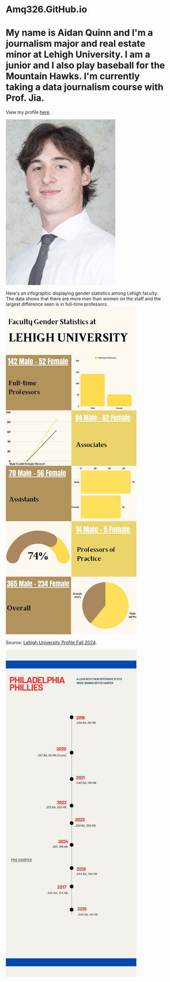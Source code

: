 # Amq326.GitHub.io
# My name is Aidan Quinn and I'm a journalism major and real estate minor at Lehigh University. I am a junior and I also play baseball for the Mountain Hawks. I'm currently taking a data journalism course with Prof. Jia. 

View my profile [here](https://amq326.wixsite.com/my-site-1/about).

![Profile image](https://github.com/amq326/Amq326.GitHub.io/blob/main/Screen%20Shot%202024-12-13%20at%204.41.41%20PM.png?raw=true)





Here's an infographic displaying gender statistics among Lehigh faculty. The data shows that there are more men than women on the staff and the largest difference seen is in full-time professors. 
![Infographic](https://github.com/amq326/Amq326.GitHub.io/blob/main/5.png?raw=true) 

Source: [Lehigh University Profile Fall 2024](https://data.lehigh.edu/sites/data.lehigh.edu/files/LUprofile_2024.pdf). 




![Infographic](https://github.com/amq326/Amq326.GitHub.io/blob/main/5%20(1).png?raw=true)
